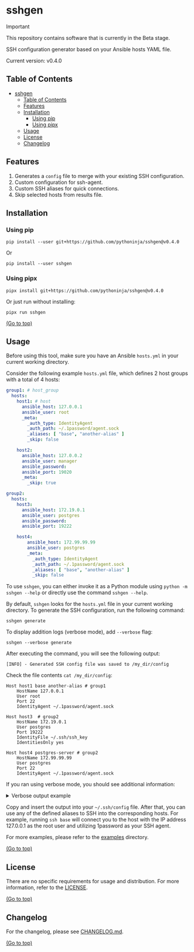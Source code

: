 # sshgen

> [!IMPORTANT]
> This repository contains software that is currently in the Beta stage.

SSH configuration generator based on your Ansible hosts YAML file.

Current version: v0.4.0

## Table of Contents

<!-- TOC -->
* [sshgen](#sshgen)
  * [Table of Contents](#table-of-contents)
  * [Features](#features)
  * [Installation](#installation)
    * [Using pip](#using-pip)
    * [Using pipx](#using-pipx)
  * [Usage](#usage)
  * [License](#license)
  * [Changelog](#changelog)
<!-- TOC -->

## Features

1. Generates a `config` file to merge with your existing SSH configuration.
2. Custom configuration for ssh-agent.
3. Custom SSH aliases for quick connections.
4. Skip selected hosts from results file.

## Installation

### Using pip

```shell
pip install --user git+https://github.com/pythoninja/sshgen@v0.4.0
```

Or

```shell
pip install --user sshgen
```

### Using pipx

```shell
pipx install git+https://github.com/pythoninja/sshgen@v0.4.0
```

Or just run without installing:

```shell
pipx run sshgen
```

[(Go to top)](#table-of-contents)

## Usage

Before using this tool, make sure you have an Ansible `hosts.yml` in your current working directory.

Consider the following example `hosts.yml` file, which defines 2 host groups with a total of 4 hosts:

```yaml
group1: # host_group
  hosts:
    host1: # host
      ansible_host: 127.0.0.1
      ansible_user: root
      _meta:
        _auth_type: IdentityAgent
        _auth_path: ~/.1password/agent.sock
        _aliases: [ "base", "another-alias" ]
        _skip: false

    host2:
      ansible_host: 127.0.0.2
      ansible_user: manager
      ansible_password:
      ansible_port: 19020
      _meta:
        _skip: true

group2:
  hosts:
    host3:
      ansible_host: 172.19.0.1
      ansible_user: postgres
      ansible_password:
      ansible_port: 19222

    host4:
        ansible_host: 172.99.99.99
        ansible_user: postgres
        _meta:
          _auth_type: IdentityAgent
          _auth_path: ~/.1password/agent.sock
          _aliases: [ "base", "another-alias" ]
          _skip: false
```

To use `sshgen`, you can either invoke it as a Python module using `python -m sshgen --help` or directly use the
command `sshgen --help`.

By default, `sshgen` looks for the `hosts.yml` file in your current working directory. To generate the SSH
configuration, run the following command:

```shell
sshgen generate
```

To display addition logs (verbose mode), add `--verbose` flag:

```
sshgen --verbose generate
```

After executing the command, you will see the following output:

```text
[INFO] - Generated SSH config file was saved to /my_dir/config
```

Check the file contents `cat /my_dir/config`:

```
Host host1 base another-alias # group1
    HostName 127.0.0.1
    User root
    Port 22
    IdentityAgent ~/.1password/agent.sock

Host host3  # group2
    HostName 172.19.0.1
    User postgres
    Port 19222
    IdentityFile ~/.ssh/ssh_key
    IdentitiesOnly yes

Host host4 postgres-server # group2
    HostName 172.99.99.99
    User postgres
    Port 22
    IdentityAgent ~/.1password/agent.sock
```

If you ran using verbose mode, you should see additional information:

<details><summary>Verbose output example</summary>
<p>

```text
[2023-10-21 17:53:31] [DEBUG] - Loading ansible hosts file: /home/user/code/python/sshgen/examples/hosts.yml
[2023-10-21 17:53:31] [DEBUG] - Total hosts found (include skipped): 4
[2023-10-21 17:53:31] [DEBUG] - Using template file /home/user/code/python/sshgen/sshgen/templates/ssh_config.template to generate ssh config
[2023-10-21 17:53:31] [DEBUG] - Filtering hosts where _skip metafield was defined
[2023-10-21 17:53:31] [DEBUG] - Host host1 should be skipped: False
[2023-10-21 17:53:31] [DEBUG] - Host host2 should be skipped: True
[2023-10-21 17:53:31] [DEBUG] - Host host3 should be skipped: False
[2023-10-21 17:53:31] [DEBUG] - Host host4 should be skipped: False
[2023-10-21 17:53:31] [DEBUG] - Processing host1 from group group1
[2023-10-21 17:53:31] [DEBUG] - Adding SSH port 22 for host host1
[2023-10-21 17:53:31] [DEBUG] - Adding aliases ['base', 'another-alias'] for host host1
[2023-10-21 17:53:31] [DEBUG] - Adding custom auth methods for host host1
[2023-10-21 17:53:31] [DEBUG] - Processing host3 from group group2
[2023-10-21 17:53:31] [DEBUG] - Adding SSH port 19222 for host host3
[2023-10-21 17:53:31] [DEBUG] - Processing host4 from group group2
[2023-10-21 17:53:31] [DEBUG] - Adding SSH port 22 for host host4
[2023-10-21 17:53:31] [DEBUG] - Adding aliases ['postgres-server'] for host host4
[2023-10-21 17:53:31] [DEBUG] - Adding custom auth methods for host host4
[2023-10-21 17:53:31] [INFO] - Generated SSH config file was saved to /home/user/code/python/sshgen/config
```

</p>
</details>

Copy and insert the output into your `~/.ssh/config` file. After that, you can use any of the defined aliases to SSH
into the corresponding hosts. For example, running `ssh base` will connect you to the host with the IP address 127.0.0.1
as the root user and utilizing 1password as your SSH agent.

For more examples, please refer to the [examples](https://github.com/pythoninja/sshgen/tree/master/examples) directory.

[(Go to top)](#table-of-contents)

## License

There are no specific requirements for usage and distribution. For more information, refer to
the [LICENSE](https://github.com/pythoninja/sshgen/blob/master/LICENSE).

[(Go to top)](#table-of-contents)

## Changelog

For the changelog, please see [CHANGELOG.md](https://github.com/pythoninja/sshgen/blob/master/CHANGELOG.md).

[(Go to top)](#table-of-contents)
